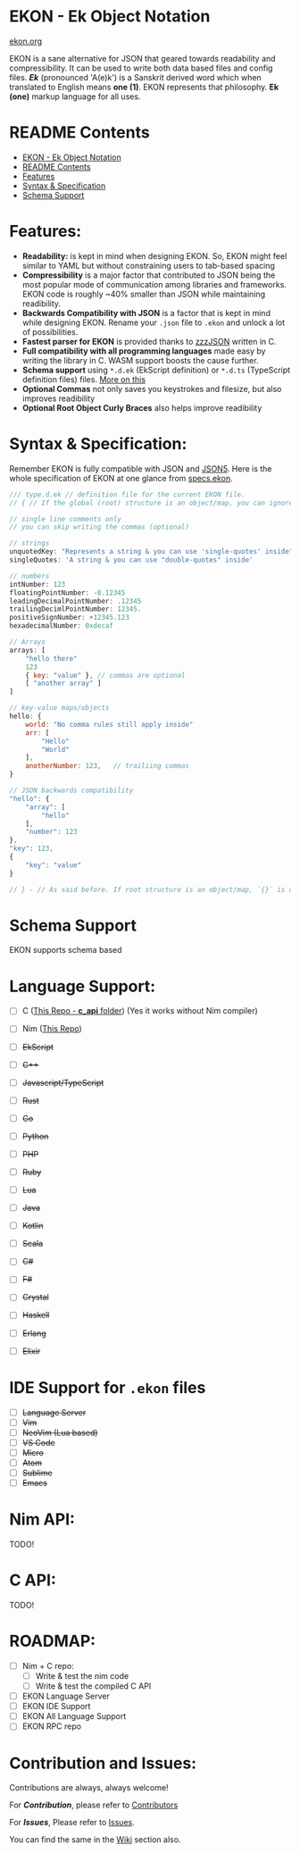 # EKON - Ek Object Notation

[ekon.org](https://ekon.org)

EKON is a sane alternative for JSON that geared towards readability and compressibility. It can be used to write both data based files and config files.
***Ek*** (pronounced 'A(e)k') is a Sanskrit derived word which when translated to English means **one (1)**. EKON represents that philosophy. **Ek (one)** markup language for all uses.

# README Contents

- [EKON - Ek Object Notation](#ekon---ek-object-notation)
- [README Contents](#readme-contents)
- [Features](#features)
- [Syntax & Specification](#syntax-&-specification)
- [Schema Support](#schema-support)

# Features:

- **Readability:** is kept in mind when designing EKON. So, EKON might feel similar to YAML but without constraining users to tab-based spacing
- **Compressibility** is a major factor that contributed to JSON being the most popular mode of communication among libraries and frameworks. EKON code is roughly ~40% smaller than JSON while maintaining readibility.
- **Backwards Compatibility with JSON** is a factor that is kept in mind while designing EKON. Rename your `.json` file to `.ekon` and unlock a lot of possibilities.
- **Fastest parser for EKON** is provided thanks to [zzzJSON](https://github.com/dacez/zzzJSON) written in C.
- **Full compatibility with all programming languages** made easy by writing the library in C. WASM support boosts the cause further.
- **Schema support** using `*.d.ek` (EkScript definition) or `*.d.ts` (TypeScript definition files) files. [More on this](#schema-support)
- **Optional Commas** not only saves you keystrokes and filesize, but also improves readibility
- **Optional Root Object Curly Braces** also helps improve readibility

# Syntax & Specification:

Remember EKON is fully compatible with JSON and [JSON5](https://json5.org). Here is the whole specification of EKON at one glance from [specs.ekon](./specs.ekon).

```javascript
/// type.d.ek // definition file for the current EKON file.
// { // If the global (root) structure is an object/map, you can ignore writing '{' (optional)

// single line comments only
// you can skip writing the commas (optional)

// strings
unquotedKey: "Represents a string & you can use 'single-quotes' inside"
singleQuotes: 'A string & you can use "double-quotes" inside'

// numbers
intNumber: 123
floatingPointNumber: -0.12345
leadingDecimalPointNumber: .12345
trailingDecimlPointNumber: 12345.
positiveSignNumber: +12345.123
hexadecimalNumber: 0xdecaf

// Arrays
arrays: [
    "hello there"
    123
    { key: "value" }, // commas are optional
    [ "another array" ]
]

// key-value maps/objects
hello: {
    world: "No comma rules still apply inside"
    arr: [
        "Hello"
        "World"
    ],
    anotherNumber: 123,   // trailiing commas
}

// JSON backwards compatibility
"hello": {
    "array": [
        "hello"
    ],
    "number": 123
},
"key": 123,
{
    "key": "value"
}

// } - // As said before. If root structure is an object/map, `{}` is optional
```


# Schema Support

EKON supports schema based

# Language Support:

- [ ] C ([This Repo - **c_api** folder](./c)) (Yes it works without Nim compiler)
- [ ] Nim ([This Repo](./))
- [ ] ~~EkScript~~
- [ ] ~~C++~~
- [ ] ~~Javascript/TypeScript~~
- [ ] ~~Rust~~ 
- [ ] ~~Go~~
- [ ] ~~Python~~
- [ ] ~~PHP~~
- [ ] ~~Ruby~~
- [ ] ~~Lua~~
- [ ] ~~Java~~
- [ ] ~~Kotlin~~
- [ ] ~~Scala~~
- [ ] ~~C#~~
- [ ] ~~F#~~
- [ ] ~~Crystal~~
- [ ] ~~Haskell~~
- [ ] ~~Erlang~~ 
- [ ] ~~Elixir~~


# IDE Support for `.ekon` files

- [ ] ~~Language Server~~
- [ ] ~~Vim~~
- [ ] ~~NeoVim (Lua based)~~
- [ ] ~~VS Code~~
- [ ] ~~Micro~~
- [ ] ~~Atom~~
- [ ] ~~Sublime~~
- [ ] ~~Emacs~~

# Nim API:

TODO!

# C API:

TODO!

# ROADMAP:

- [ ] Nim + C repo: 
    - [ ] Write & test the nim code
    - [ ] Write & test the compiled C API
- [ ] EKON Language Server
- [ ] EKON IDE Support
- [ ] EKON All Language Support
- [ ] EKON RPC repo

# Contribution and Issues:

Contributions are always, always welcome!

For ***Contribution***, please refer to [Contributors](./contribution.md#contributors)

For ***Issues***, Please refer to [Issues](./contribution.md#issues).

You can find the same in the [Wiki]() section also.



